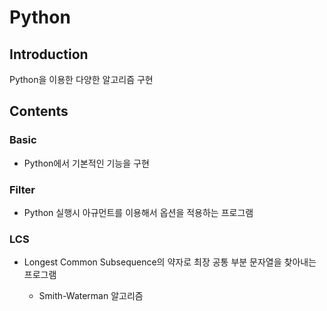 # Python

## Introduction
Python을 이용한 다양한 알고리즘 구현
<br>

## Contents

### Basic
* Python에서 기본적인 기능을 구현

### Filter
* Python 실행시 아규먼트를 이용해서 옵션을 적용하는 프로그램 

### LCS
* Longest Common Subsequence의 약자로 최장 공통 부분 문자열을 찾아내는 프로그램 

   * Smith-Waterman 알고리즘
